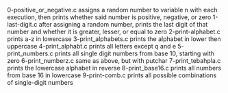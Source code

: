0-positive_or_negative.c assigns a random number to variable n with each execution, then prints whether said number is positive, negative, or zero
1-last-digit.c after assigning a random number, prints the last digit of that number and whether it is greater, lesser, or equal to zero
2-print-alphabet.c prints a-z in lowercase
3-print_alphabets.c prints the alphabet in lower then uppercase
4-print_alphabt.c prints all letters except q and e
5-print_numbers.c prints all single digit numbers from base 10, starting with zero
6-print_numberz.c same as above, but with putchar
7-print_tebahpla.c prints the lowercase alphabet in reverse
8-print_base16.c prints all numbers from base 16 in lowercase
9-print-comb.c prints all possible combinations of single-digit numbers

